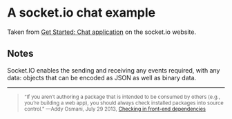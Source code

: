 # A socket.io chat example

Taken from [Get Started: Chat application](https://socket.io/get-started/chat/) on the socket.io website.

## Notes

Socket.IO enables the sending and receiving any events required, with any data: objects that can be encoded as JSON as well as binary data.

---

> <small>“If you aren’t authoring a package that is intended to be consumed by others (e.g., you’re building a web app), you should always check installed packages into source control.” —Addy Osmani, July 29 2013, [Checking in front-end dependencies](https://addyosmani.com/blog/checking-in-front-end-dependencies/#more-5510)</small>
